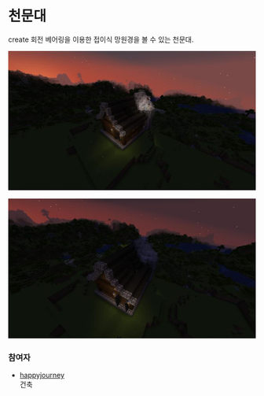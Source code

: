 # 천문대

create 회전 베어링을 이용한 접이식 망원경을 볼 수 있는 천문대.

![asdf](../../asset/buildings/observatory/main2.jpg)

![asdf](../../asset/buildings/observatory/main1.jpg)

### 참여자
<!-- tag_source_open:link_list:member_contribute -->
- [happyjourney](../members/happyjourney.md)  
건축
<!-- tag_close-->